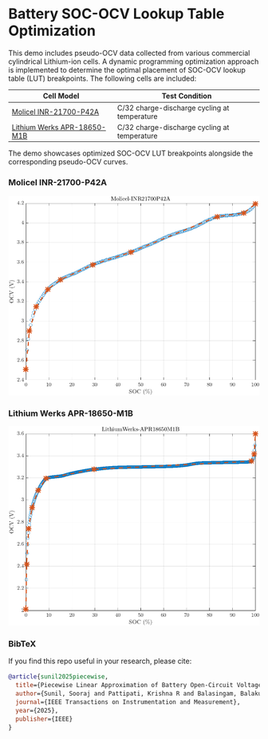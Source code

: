 # Battery SOC-OCV Lookup Table Optimization

This demo includes pseudo-OCV data collected from various commercial cylindrical Lithium-ion cells. A dynamic programming optimization approach is implemented to determine the optimal placement of SOC-OCV lookup table (LUT) breakpoints. The following cells are included:

| Cell Model                       | Test Condition                               | 
|----------------------------------|----------------------------------------------|
| [Molicel INR-21700-P42A](#)           | C/32 charge-discharge cycling at temperature | 
| [Lithium Werks APR-18650-M1B](https://lithiumwerksbatteries.com/lithiumwerks-apr18650m1-b-3-3-volt-1-2-ah-lithium-iron-phosphate-lifepo4-battery/) | C/32 charge-discharge cycling at temperature | 

The demo showcases optimized SOC-OCV LUT breakpoints alongside the corresponding pseudo-OCV curves.

### Molicel INR-21700-P42A
<p align="center">
  <img src="https://github.com/soorajsunil/Piecewise-Battery-OCV/blob/main/Figures/Molicel-INR21700P42A.png?raw=true" width="600" height="400"/>
</p>

### Lithium Werks APR-18650-M1B
<p align="center">
  <img src="https://github.com/soorajsunil/Piecewise-Battery-OCV/blob/main/Figures/LithiumWerks-APR18650M1B.png?raw=true" width="600" height="400"/>
</p>


### BibTeX
If you find this repo useful in your research, please cite:
```bibtex
@article{sunil2025piecewise,
  title={Piecewise Linear Approximation of Battery Open-Circuit Voltage Characteristics Using Dynamic Programming},
  author={Sunil, Sooraj and Pattipati, Krishna R and Balasingam, Balakumar},
  journal={IEEE Transactions on Instrumentation and Measurement},
  year={2025},
  publisher={IEEE}
}
